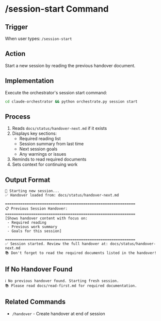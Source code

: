 # /session-start Command

## Trigger
When user types: `/session-start`

## Action
Start a new session by reading the previous handover document.

## Implementation
Execute the orchestrator's session start command:
```bash
cd claude-orchestrator && python orchestrate.py session start
```

## Process
1. Reads `docs/status/handover-next.md` if it exists
2. Displays key sections:
   - Required reading list
   - Session summary from last time
   - Next session goals
   - Any warnings or issues
3. Reminds to read required documents
4. Sets context for continuing work

## Output Format
```
🚀 Starting new session...
✅ Handover loaded from: docs/status/handover-next.md

============================================================
📋 Previous Session Handover:
============================================================
[Shows handover content with focus on:
 - Required reading
 - Previous work summary  
 - Goals for this session]

============================================================
✅ Session started. Review the full handover at: docs/status/handover-next.md
📚 Don't forget to read the required documents listed in the handover!
```

## If No Handover Found
```
ℹ️ No previous handover found. Starting fresh session.
📚 Please read docs/read-first.md for required documentation.
```

## Related Commands
- `/handover` - Create handover at end of session